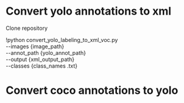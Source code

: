 # Convert yolo annotations to xml 
Clone repository

!python convert_yolo_labeling_to_xml_voc.py \
--images {image_path} \
--annot_path {yolo_annot_path} \
--output {xml_output_path} \
--classes {class_names .txt}


# Convert coco annotations to yolo
